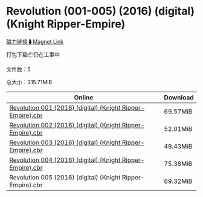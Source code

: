 # Revolution (001-005) (2016) (digital) (Knight Ripper-Empire)

[磁力链接⬇Magnet Link](magnet:?xt=urn:btih:57988669dfad44067be274eb2f9c33c381381ed7&dn=Revolution%20%28001-005%29%20%282016%29%20%28digital%29%20%28Knight%20Ripper-Empire%29)

打包下载📦仍在工事中

文件数：5

总大小：315.71MiB

Online | Download
--- | ---
[Revolution 001 (2016) (digital) (Knight Ripper-Empire).cbr](https://github.com/alicewish/markdown/blob/master/comic/Revolution-001-2016-digital-Knight-Ripper-Empire-cbr.md) | 69.57MiB
[Revolution 002 (2016) (digital) (Knight Ripper-Empire).cbr](https://github.com/alicewish/markdown/blob/master/comic/Revolution-002-2016-digital-Knight-Ripper-Empire-cbr.md) | 52.01MiB
[Revolution 003 (2016) (digital) (Knight Ripper-Empire).cbr](https://github.com/alicewish/markdown/blob/master/comic/Revolution-003-2016-digital-Knight-Ripper-Empire-cbr.md) | 49.43MiB
[Revolution 004 (2016) (digital) (Knight Ripper-Empire).cbr](https://github.com/alicewish/markdown/blob/master/comic/Revolution-004-2016-digital-Knight-Ripper-Empire-cbr.md) | 75.38MiB
Revolution 005 (2016) (digital) (Knight Ripper-Empire).cbr | 69.32MiB